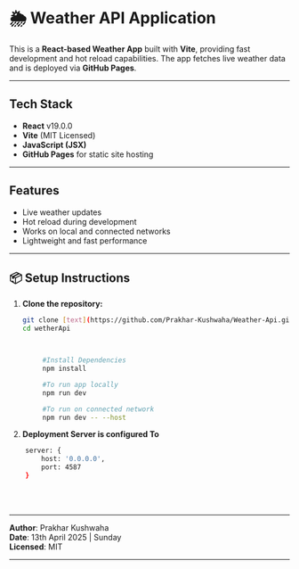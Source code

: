 # 🌦️ Weather API Application

This is a **React-based Weather App** built with **Vite**, providing fast development and hot reload capabilities. The app fetches live weather data and is deployed via **GitHub Pages**.

---

## Tech Stack

- **React** v19.0.0
- **Vite** (MIT Licensed)
- **JavaScript (JSX)**
- **GitHub Pages** for static site hosting

---

## Features

- Live weather updates
- Hot reload during development
- Works on local and connected networks
- Lightweight and fast performance

---

## 📦 Setup Instructions

1. **Clone the repository:**
   ```bash
   git clone [text](https://github.com/Prakhar-Kushwaha/Weather-Api.git)
   cd wetherApi 


   
        #Install Dependencies
        npm install

        #To run app locally 
        npm run dev

        #To run on connected network 
        npm run dev -- --host
   ```


2. **Deployment Server is configured To**
```bash
    server: {
        host: '0.0.0.0',
        port: 4587
    }

```

<br>
<br>

---

**Author**: Prakhar Kushwaha  
**Date**: 13th April 2025 | Sunday  
**Licensed**: MIT

---
